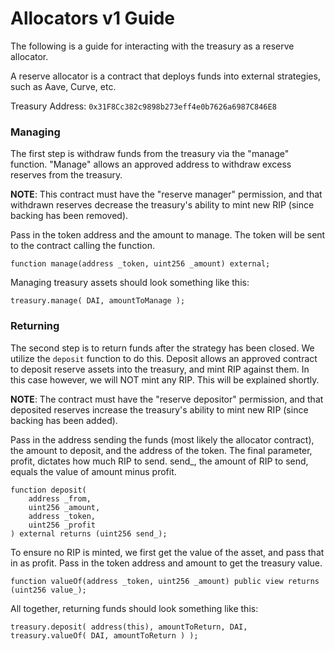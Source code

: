 # Allocators v1 Guide

The following is a guide for interacting with the treasury as a reserve allocator.

A reserve allocator is a contract that deploys funds into external strategies, such as Aave, Curve, etc.

Treasury Address: `0x31F8Cc382c9898b273eff4e0b7626a6987C846E8`

### Managing

The first step is withdraw funds from the treasury via the "manage" function. "Manage" allows an approved address to withdraw excess reserves from the treasury.

**NOTE**: This contract must have the "reserve manager" permission, and that withdrawn reserves decrease the treasury's ability to mint new RIP (since backing has been removed).

Pass in the token address and the amount to manage. The token will be sent to the contract calling the function.

```solidity
function manage(address _token, uint256 _amount) external;

```

Managing treasury assets should look something like this:

```solidity
treasury.manage( DAI, amountToManage );
```

### Returning

The second step is to return funds after the strategy has been closed.
We utilize the `deposit` function to do this. Deposit allows an approved contract to deposit reserve assets into the treasury, and mint RIP against them. In this case however, we will NOT mint any RIP. This will be explained shortly.

**NOTE**: The contract must have the "reserve depositor" permission, and that deposited reserves increase the treasury's ability to mint new RIP (since backing has been added).

Pass in the address sending the funds (most likely the allocator contract), the amount to deposit, and the address of the token. The final parameter, profit, dictates how much RIP to send. send_, the amount of RIP to send, equals the value of amount minus profit.

```solidity
function deposit(
    address _from,
    uint256 _amount,
    address _token,
    uint256 _profit
) external returns (uint256 send_);

```

To ensure no RIP is minted, we first get the value of the asset, and pass that in as profit.
Pass in the token address and amount to get the treasury value.

```solidity
function valueOf(address _token, uint256 _amount) public view returns (uint256 value_);

```

All together, returning funds should look something like this:

```solidity
treasury.deposit( address(this), amountToReturn, DAI, treasury.valueOf( DAI, amountToReturn ) );
```